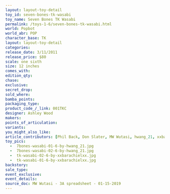 ```yaml
---
layout: layout-toy-detail 
toy_id: seven-bones-tk-wasabi
toy_name: Seven Bones TK Wasabi
permalink: /toys-1-6/seven-bones-tk-wasabi.html
world: Popbot
world_abr: POP
character_base: TK
layout: layout-toy-detail
categories: 
release_date: 3/11/2011
release_price: $80 
scale: one sixth
size: 12 inches
comes_with: 
edition_qty: 
chase: 
exclusive: 
secret_drop: 
sold_where: 
bamba_points: 
packaging_type: 
product_code_/_link: 001TKC
designer: Ashley Wood
makers: 
points_of_articulation: 
variants: 
you_might_also_like: 
article_contributors: [Phil Back, Don Slater, MW Wutasi, hwang_21, xxbarachielxx]
toy_pics: 
  -  7bones-wasabi-01-6-by-hwang_21.jpg
  -  7bones-wasabi-02-6-by-hwang_21.jpg
  -  tk-wasabi-02-6-by-xxbarachielxx.jpg
  -  tk-wasabi-01-6-by-xxbarachielxx.jpg
backstory: 
sale_type: 
event_exclusive: 
event_details: 
source_doc: MW Wutasi - 3A spreadsheet - 01-15-2019
---
```

